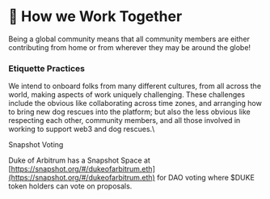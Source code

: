 # 🤝 How we Work Together

Being a global community means that all community members are either contributing from home or from wherever they may be around the globe!

### Etiquette Practices

We intend to onboard folks from many different cultures, from all across the world, making aspects of work uniquely challenging. These challenges include the obvious like collaborating across time zones, and arranging how to bring new dog rescues into the platform; but also the less obvious like respecting each other, community members, and all those involved in working to support web3 and dog rescues.\


Snapshot Voting

Duke of Arbitrum has a Snapshot Space at [https://snapshot.org/#/dukeofarbitrum.eth](https://snapshot.org/#/dukeofarbitrum.eth) for DAO voting where $DUKE token holders can vote on proposals.





